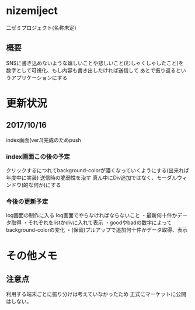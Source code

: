 # nizemiject
二ゼミプロジェクト(名称未定)

## 概要
SNSに書き込めないような嬉しいことや悲しいこと(むしゃくしゃしたこと)を
数字として可視化、もし内容も書き出したければ送信して
あとで振り返るというアプリケーションにする


# 更新状況
## 2017/10/16
index画面(ver.1)完成のためpush

### index画面この後の予定
クリックするにつれてbackground-colorが濃くなっていくようにする(出来れば年度中に実装)
送信時の脆弱性を治す
真ん中にDiv追加ではなく、モーダルウィンドウ(的な何か)にする

### 今後の更新予定
log画面の制作に入る
log画面でやらなければならないこと
・最新何十件かデータ取得
・それぞれをlistかdivに入れて表示
・goodやbadの数字によってbackground-colorの変化
・(保留)プルアップで追加何十件かデータ取得、表示

# その他メモ
## 注意点
利用する端末ごとに振り分けは考えていなかったため
正式にマーケットに公開はしない。
